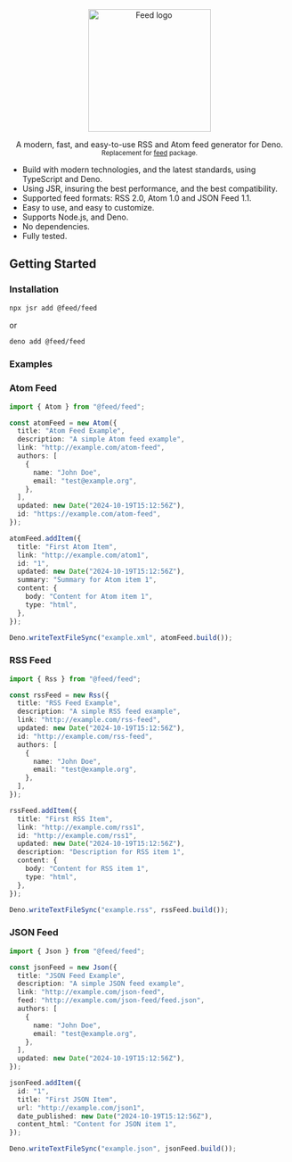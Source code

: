 <div align="center">
    <picture>
    <source media="(prefers-color-scheme: dark)" srcset="https://github.com/user-attachments/assets/a5b534dd-741c-4506-9890-1a7a849bc52f">
    <source media="(prefers-color-scheme: light)" srcset="https://github.com/user-attachments/assets/c76ceb71-6ad5-49a8-89df-5084d7a713ba">
    <img alt="Feed logo" src="https://github.com/user-attachments/assets/c76ceb71-6ad5-49a8-89df-5084d7a713ba" width="220">
  </picture>
<p>A modern, fast, and easy-to-use RSS and Atom feed generator for Deno.
<br><small>Replacement for <a href="https://npmjs.com/package/feed">feed</a> package.</small></p>
</div>

- Build with modern technologies, and the latest standards, using TypeScript and
  Deno.
- Using JSR, insuring the best performance, and the best compatibility.
- Supported feed formats: RSS 2.0, Atom 1.0 and JSON Feed 1.1.
- Easy to use, and easy to customize.
- Supports Node.js, and Deno.
- No dependencies.
- Fully tested.

## Getting Started

### Installation

```bash
npx jsr add @feed/feed
```

or

```bash
deno add @feed/feed
```

### Examples

### Atom Feed

```typescript
import { Atom } from "@feed/feed";

const atomFeed = new Atom({
  title: "Atom Feed Example",
  description: "A simple Atom feed example",
  link: "http://example.com/atom-feed",
  authors: [
    {
      name: "John Doe",
      email: "test@example.org",
    },
  ],
  updated: new Date("2024-10-19T15:12:56Z"),
  id: "https://example.com/atom-feed",
});

atomFeed.addItem({
  title: "First Atom Item",
  link: "http://example.com/atom1",
  id: "1",
  updated: new Date("2024-10-19T15:12:56Z"),
  summary: "Summary for Atom item 1",
  content: {
    body: "Content for Atom item 1",
    type: "html",
  },
});

Deno.writeTextFileSync("example.xml", atomFeed.build());
```

### RSS Feed

```typescript
import { Rss } from "@feed/feed";

const rssFeed = new Rss({
  title: "RSS Feed Example",
  description: "A simple RSS feed example",
  link: "http://example.com/rss-feed",
  updated: new Date("2024-10-19T15:12:56Z"),
  id: "http://example.com/rss-feed",
  authors: [
    {
      name: "John Doe",
      email: "test@example.org",
    },
  ],
});

rssFeed.addItem({
  title: "First RSS Item",
  link: "http://example.com/rss1",
  id: "http://example.com/rss1",
  updated: new Date("2024-10-19T15:12:56Z"),
  description: "Description for RSS item 1",
  content: {
    body: "Content for RSS item 1",
    type: "html",
  },
});

Deno.writeTextFileSync("example.rss", rssFeed.build());
```

### JSON Feed

```typescript
import { Json } from "@feed/feed";

const jsonFeed = new Json({
  title: "JSON Feed Example",
  description: "A simple JSON feed example",
  link: "http://example.com/json-feed",
  feed: "http://example.com/json-feed/feed.json",
  authors: [
    {
      name: "John Doe",
      email: "test@example.org",
    },
  ],
  updated: new Date("2024-10-19T15:12:56Z"),
});

jsonFeed.addItem({
  id: "1",
  title: "First JSON Item",
  url: "http://example.com/json1",
  date_published: new Date("2024-10-19T15:12:56Z"),
  content_html: "Content for JSON item 1",
});

Deno.writeTextFileSync("example.json", jsonFeed.build());
```
